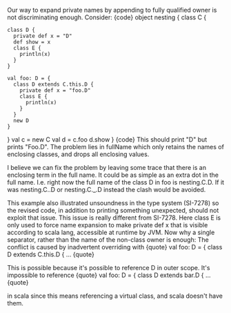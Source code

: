 Our way to expand private names by appending to fully qualified owner is not discriminating enough. Consider:
{code}
object nesting {
  class C {
  
    class D {
      private def x = "D"
      def show = x
      class E {
    	println(x)
      }
    }
    
    val foo: D = {
      class D extends C.this.D {
        private def x = "foo.D"
    	class E {
    	  println(x)
    	}
      }
      new D
    }
  }
  val c = new C
  val d = c.foo
  d.show
}
{code}
This should print "D" but prints "Foo.D". The problem lies in fullName which only retains the names of enclosing classes, and drops all enclosing values. 

I believe we can fix the problem by leaving some trace that there is an enclosing term in the full name. It could be as simple as an extra dot in the full name. I.e. right now the full name of the class D in foo is nesting.C.D. If it was nesting.C..D or nesting.C._.D instead the clash would be avoided. 

This example also illustrated unsoundness in the type system (SI-7278) so the revised code, in addition to printing something unexpected, should not exploit that issue.
This issue is really different from SI-7278. Here class E is only used to force name expansion to make private def x that is visible according to scala lang, accessible at runtime by JVM.
Now why a single separator, rather than the name of the non-class owner is enough:
The conflict is caused by inadvertent overriding with
{quote}
    val foo: D = {
    class D extends C.this.D {
    ...
{quote}

This is possible because it's possible to reference D in outer scope. It's impossible to reference
{quote}
    val foo: D = {
    class D extends bar.D {
    ...
{quote}

in scala since this means referencing a virtual class, and scala doesn't have them.
